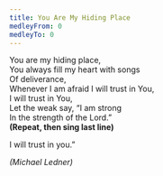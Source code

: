```yaml
---
title: You Are My Hiding Place
medleyFrom: 0
medleyTo: 0
---
```


You are my hiding place,  
You always fill my heart with songs  
Of deliverance,  
Whenever I am afraid I will trust in You,  
I will trust in You,  
Let the weak say, “I am strong  
In the strength of the Lord.”  
**(Repeat, then sing last line)**

I will trust in you.”

_(Michael Ledner)_
